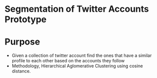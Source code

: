 # Segmentation of Twitter Accounts Prototype
# Purpose
* Given a collection of twitter account find the ones that have a similar profile to each other based on the accounts they follow
* Methodology, Hierarchical Aglomerative Clustering using cosine distance.
